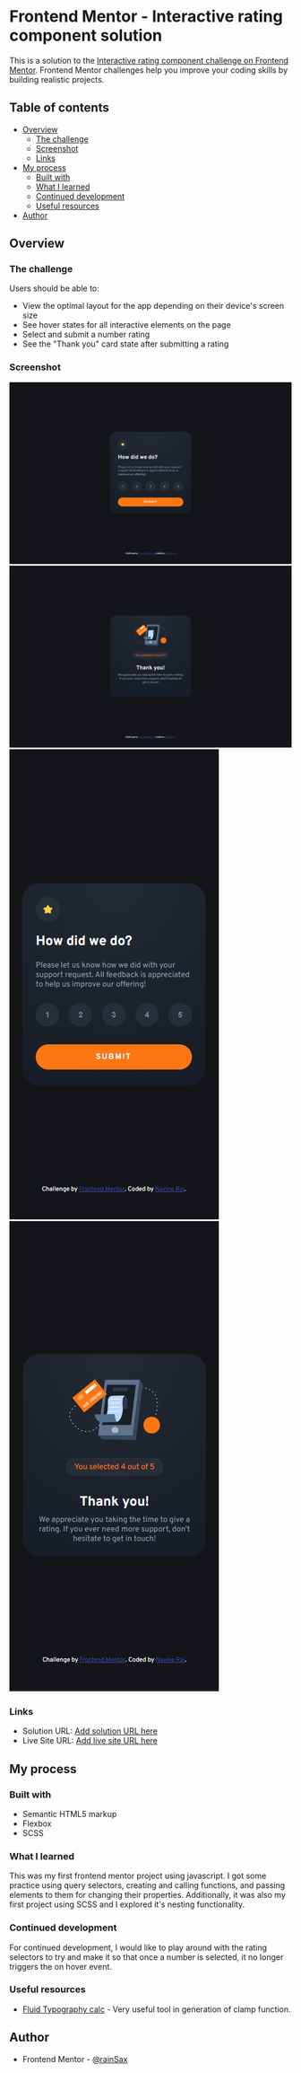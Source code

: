 # Frontend Mentor - Interactive rating component solution

This is a solution to the [Interactive rating component challenge on Frontend Mentor](https://www.frontendmentor.io/challenges/interactive-rating-component-koxpeBUmI). Frontend Mentor challenges help you improve your coding skills by building realistic projects. 

## Table of contents

- [Overview](#overview)
  - [The challenge](#the-challenge)
  - [Screenshot](#screenshot)
  - [Links](#links)
- [My process](#my-process)
  - [Built with](#built-with)
  - [What I learned](#what-i-learned)
  - [Continued development](#continued-development)
  - [Useful resources](#useful-resources)
- [Author](#author)

## Overview

### The challenge

Users should be able to:

- View the optimal layout for the app depending on their device's screen size
- See hover states for all interactive elements on the page
- Select and submit a number rating
- See the "Thank you" card state after submitting a rating

### Screenshot

![Desktop view Card 1](./screenshots/desktop-view-card1.png)
![Desktop view Card 2](./screenshots/desktop-view-card2.png)
![Mobile view Card 1](./screenshots/mobile-view-card1.png)
![Mobile view Card 2](./screenshots/mobile-view-card2.png)

### Links

- Solution URL: [Add solution URL here](https://your-solution-url.com)
- Live Site URL: [Add live site URL here](https://your-live-site-url.com)

## My process

### Built with

- Semantic HTML5 markup
- Flexbox
- SCSS

### What I learned

This was my first frontend mentor project using javascript. I got some practice using query selectors, creating and calling functions, and passing elements to them for changing their properties. Additionally, it was also my first project using SCSS and I explored it's nesting functionality.

### Continued development

For continued development, I would like to play around with the rating selectors to try and make it so that once a number is selected, it no longer triggers the on hover event.

### Useful resources

- [Fluid Typography calc](https://royalfig.github.io/fluid-typography-calculator/) - Very useful tool in generation of clamp function.

## Author

- Frontend Mentor - [@rainSax](https://www.frontendmentor.io/profile/rainSax)